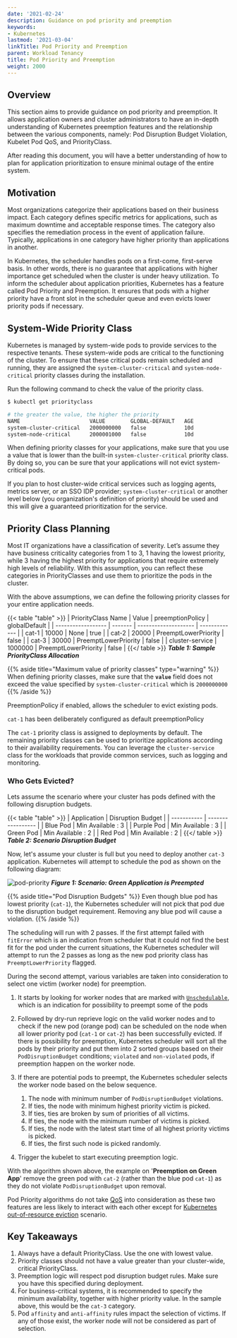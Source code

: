 ```yaml
---
date: '2021-02-24'
description: Guidance on pod priority and preemption
keywords:
- Kubernetes
lastmod: '2021-03-04'
linkTitle: Pod Priority and Preemption
parent: Workload Tenancy
title: Pod Priority and Preemption
weight: 2000
---
```


## Overview

This section aims to provide guidance on pod priority and preemption. It allows
application owners and cluster administrators to have an in-depth understanding
of Kubernetes preemption features and the relationship between the various
components, namely: Pod Disruption Budget Violation, Kubelet Pod QoS, and
PriorityClass.

After reading this document, you will have a better understanding of how to plan
for application prioritization to ensure minimal outage of the entire system.

## Motivation

Most organizations categorize their applications based on their business impact.
Each category defines specific metrics for applications, such as maximum
downtime and acceptable response times. The category also specifies the
remediation process in the event of application failure. Typically, applications
in one category have higher priority than applications in another.

In Kubernetes, the scheduler handles pods on a first-come, first-serve basis. In
other words, there is no guarantee that applications with higher importance get
scheduled when the cluster is under heavy utilization. To inform the scheduler
about application priorities, Kubernetes has a feature called Pod Priority and
Preemption. It ensures that pods with a higher priority have a front slot in the
scheduler queue and even evicts lower priority pods if necessary.

## System-Wide Priority Class

Kubernetes is managed by system-wide pods to provide services to the respective
tenants. These system-wide pods are critical to the functioning of the cluster.
To ensure that these critical pods remain scheduled and running, they are
assigned the `system-cluster-critical` and `system-node-critical` priority
classes during the installation.

Run the following command to check the value of the priority class.

```bash
$ kubectl get priorityclass

# the greater the value, the higher the priority
NAME                      VALUE        GLOBAL-DEFAULT   AGE
system-cluster-critical   2000000000   false            10d
system-node-critical      2000001000   false            10d
```

When defining priority classes for your applications, make sure that you use a
value that is lower than the built-in `system-cluster-critical` priority class.
By doing so, you can be sure that your applications will not evict
system-critical pods.

If you plan to host cluster-wide critical services such as logging agents,
metrics server, or an SSO IDP provider; `system-cluster-critical` or another
level below (you organization's definition of priority) should be used and this
will give a guaranteed prioritization for the service.

## Priority Class Planning

Most IT organizations have a classification of severity. Let’s assume they have
business criticality categories from 1 to 3, 1 having the lowest priority, while
3 having the highest priority for applications that require extremely high
levels of reliability. With this assumption, you can reflect these categories in
PriorityClasses and use them to prioritize the pods in the cluster.

With the above assumptions, we can define the following priority classes for
your entire application needs.

{{< table "table" >}}
| PriorityClass Name | Value   | preemptionPolicy     | globalDefault |
| ------------------ | ------- | -------------------- | ------------- |
| cat-1              | 10000   | None                 | true          |
| cat-2              | 20000   | PreemptLowerPriority | false         |
| cat-3              | 30000   | PreemptLowerPriority | false         |
| cluster-service    | 1000000 | PreemptLowerPriority | false         |
{{</ table >}}
**_Table 1: Sample PriorityClass Allocation_**

{{% aside title="Maximum value of priority classes" type="warning" %}}
When defining priority classes, make sure that the **`value`** field does not
exceed the value specified by `system-cluster-critical` which is `2000000000`
{{% /aside %}}

PreemptionPolicy if enabled, allows the scheduler to evict existing pods.

`cat-1` has been deliberately configured as default preemptionPolicy

The `cat-1` priority class is assigned to deployments by default. The remaining
priority classes can be used to prioritize applications according to their
availability requirements. You can leverage the `cluster-service` class for the
workloads that provide common services, such as logging and monitoring.

### Who Gets Evicted?

Lets assume the scenario where your cluster has pods defined with the following
disruption budgets.

{{< table "table" >}}
| Application | Disruption Budget |
| ----------- | ----------------- |
| Blue Pod    | Min Available : 3 |
| Purple Pod  | Min Available : 3 |
| Green Pod   | Min Available : 2 |
| Red Pod     | Min Available : 2 |
{{</ table >}}
**_Table 2: Scenario Disruption Budget_**

Now, let's assume your cluster is full but you need to deploy another `cat-3`
application. Kubernetes will attempt to schedule the pod as shown on the
following diagram:

![pod-priority](/images/guides/kubernetes/workload-tenancy/pod-priority-01.png)
**_Figure 1: Scenario: Green Application is Preempted_**

{{% aside title="Pod Disruption Budgets" %}}
Even though blue pod has lowest priority (`cat-1`), the Kubernetes scheduler will
not pick that pod due to the disruption budget requirement. Removing any blue
pod will cause a violation.
{{% /aside %}}

The scheduling will run with 2 passes. If the first attempt failed with
`fitError` which is an indication from scheduler that it could not find the best
fit for the pod under the current situations, the Kubernetes scheduler will
attempt to run the 2 passes as long as the new pod priority class has
`PreemptLowerPriority` flagged.

During the second attempt, various variables are taken into consideration to
select one victim (worker node) for preemption.

1. It starts by looking for worker nodes that are marked with
   [`Unschedulable`](https://pkg.go.dev/k8s.io/kubernetes/pkg/scheduler/framework/v1alpha1?tab=doc#Code),
   which is an indication for possibility to preempt some of the pods

1. Followed by dry-run reprieve logic on the valid worker nodes and to check if
   the new pod (orange pod) can be scheduled on the node when all lower priority
   pod (`cat-1` or `cat-2`) has been successfully evicted. If there is possibility
   for preemption, Kubernetes scheduler will sort all the pods by their priority
   and put them into 2 sorted groups based on their `PodDisruptionBudget`
   conditions; `violated` and `non-violated` pods, if preemption happen on the
   worker node.

1. If there are potential pods to preempt, the Kubernetes scheduler selects the
   worker node based on the below sequence.

   1. The node with minimum number of `PodDisruptionBudget` violations.
   1. If ties, the node with minimum highest priority victim is picked.
   1. If ties, ties are broken by sum of priorities of all victims.
   1. If ties, the node with the minimum number of victims is picked.
   1. If ties, the node with the latest start time of all highest priority
      victims is picked.
   1. If ties, the first such node is picked randomly.

1. Trigger the kubelet to start executing preemption logic.

With the algorithm shown above, the example on '**Preemption on Green App**'
remove the green pod with `cat-2` (rather than the blue pod `cat-1`) as they do not
violate `PodDisruptionBudget` upon removal.

Pod Priority algorithms do not take
[QoS](https://kubernetes.io/docs/tasks/configure-pod-container/quality-service-pod/)
into consideration as these two features are less likely to interact
with each other except for [Kubernetes out-of-resource
eviction](https://kubernetes.io/docs/tasks/administer-cluster/out-of-resource/)
scenario.

## Key Takeaways

1. Always have a default PriorityClass. Use the one with lowest value.
1. Priority classes should not have a value greater than your cluster-wide,
   critical PriorityClass.
1. Preemption logic will respect pod disruption budget rules. Make sure you have
   this specified during deployment.
1. For business-critical systems, it is recommended to specify the minimum
   availability, together with higher priority value. In the sample above, this
   would be the `cat-3` category.
1. Pod `affinity` and `anti-affinity` rules impact the selection of victims. If
   any of those exist, the worker node will not be considered as part of
   selection.